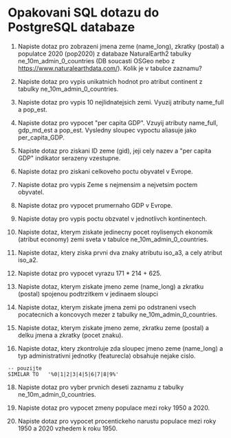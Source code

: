 # Opakovani SQL dotazu do PostgreSQL databaze

1. Napiste dotaz pro zobrazeni jmena zeme (name_long), zkratky (postal) a populatce 2020 (pop2020) 
z databaze NaturalEarth2 tabulky ne_10m_admin_0_countries (DB soucasti OSGeo nebo z https://www.naturalearthdata.com/). Kolik je v tabulce zaznamu? 


2. Napiste dotaz pro vypis unikatnich hodnot pro atribut continent z tabulky ne_10m_admin_0_countries. 


3. Napiste dotaz pro vypis 10 nejlidnatejsich zemi. Vyuzij atributy name_full a pop_est.


4. Napiste dotaz pro vypocet "per capita GDP". Vzuyij  atributy name_full, gdp_md_est a pop_est. Vysledny sloupec vypoctu aliasuje jako per_capita_GDP. 


5. Napiste dotaz pro ziskani ID zeme (gid), jeji cely nazev a "per capita GDP" indikator serazeny vzestupne.


6. Napiste dotaz pro ziskani celkoveho poctu obyvatel v Evrope. 


7. Napiste dotaz pro vypis Zeme s nejmensim a nejvetsim poctem obyvatel. 


8. Napiste dotaz pro vypocet prumernaho GDP v Evrope. 


9. Napiste dotay pro vypis poctu obzvatel v jednotlivch kontinentech. 


10. Napiste dotaz, kterym ziskate jedinecny pocet roylisenych ekonomik (atribut economy) zemi sveta v tabulce ne_10m_admin_0_countries. 


12. Napiste dotaz, ktery ziska prvni dva znaky atributu iso_a3, a cely atribut iso_a2. 


13. Napiste dotaz pro vypocet vyrazu  171 * 214 + 625.


14. Napiste dotaz, kterym ziskate  jmeno zeme (name_long) a zkratku (postal) spojenou podtrzitkem v jedinaem sloupci 


15. Napiste dotaz, kterym ziskate jmena zemi po odstraneni vsech pocatecnich a koncovych mezer z tabulky ne_10m_admin_0_countries. 


16. Napiste dotaz, kterym ziskate jmeno zeme, zkratku zeme (postal) a delku jmena a zkratky (pocet znaku). 


17. Napiste dotaz, ktery zkontroluje zda sloupec jmeno zeme (name_long) a typ administrativni jednotky (featurecla) obsahuje nejake cislo.

```
-- pouzijte 
SIMILAR TO   '%0|1|2|3|4|5|6|7|8|9%'
``` 

18. Napiste dotaz pro vyber prvnich deseti zaznamu z tabulky ne_10m_admin_0_countries. 


19. Napiste dotaz pro vypocet zmeny populace mezi roky 1950 a 2020. 


20. Napiste dotaz pro vypocet procentickeho narustu populace mezi roky 1950 a 2020 vzhedem k roku 1950. 

